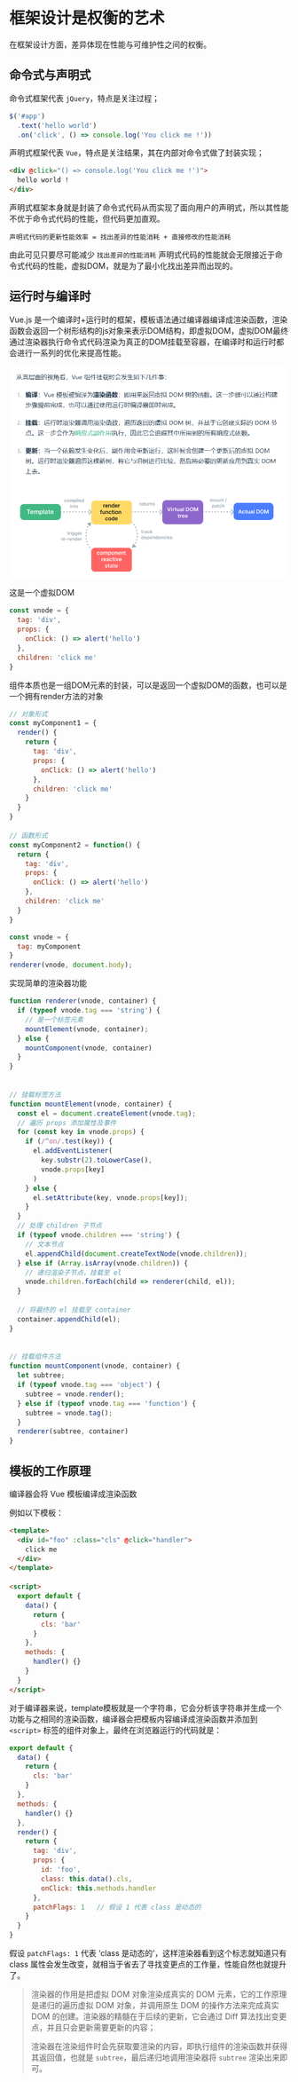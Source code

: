 # 框架设计是权衡的艺术
在框架设计方面，差异体现在性能与可维护性之间的权衡。
## 命令式与声明式
命令式框架代表 `jQuery`，特点是关注过程；
```js
$('#app')
  .text('hello world')
  .on('click', () => console.log('You click me !'))
```
声明式框架代表 `Vue`，特点是关注结果，其在内部对命令式做了封装实现；
```html
<div @click="() => console.log('You click me !')">
  hello world !
</div>
```

声明式框架本身就是封装了命令式代码从而实现了面向用户的声明式，所以其性能不优于命令式代码的性能，但代码更加直观。

`声明式代码的更新性能效率 = 找出差异的性能消耗 + 直接修改的性能消耗`

由此可见只要尽可能减少 `找出差异的性能消耗` 声明式代码的性能就会无限接近于命令式代码的性能，虚拟DOM，就是为了最小化找出差异而出现的。

## 运行时与编译时
Vue.js 是一个编译时+运行时的框架，模板语法通过编译器编译成渲染函数，渲染函数会返回一个树形结构的js对象来表示DOM结构，即虚拟DOM，虚拟DOM最终通过渲染器执行命令式代码渲染为真正的DOM挂载至容器，在编译时和运行时都会进行一系列的优化来提高性能。

![](../Vue.js设计与实现/imgs/1.png)

这是一个虚拟DOM
```js
const vnode = {
  tag: 'div',
  props: {
    onClick: () => alert('hello')
  },
  children: 'click me'
}
```
组件本质也是一组DOM元素的封装，可以是返回一个虚拟DOM的函数，也可以是一个拥有render方法的对象
```js
// 对象形式
const myComponent1 = {
  render() {
    return {
      tag: 'div',
      props: {
        onClick: () => alert('hello')
      },
      children: 'click me'
    }
  }
}

// 函数形式
const myComponent2 = function() {
  return {
    tag: 'div',
    props: {
      onClick: () => alert('hello')
    },
    children: 'click me'
  }
}
```
```js
const vnode = {
  tag: myComponent
}
renderer(vnode, document.body);
```

实现简单的渲染器功能
```js
function renderer(vnode, container) {
  if (typeof vnode.tag === 'string') {
    // 是一个标签元素
    mountElement(vnode, container);
  } else {
    mountComponent(vnode, container)
  }
}


// 挂载标签方法
function mountElement(vnode, container) {
  const el = document.createElement(vnode.tag);
  // 遍历 props 添加属性及事件
  for (const key in vnode.props) {
    if (/^on/.test(key)) {
      el.addEventListener(
        key.substr(2).toLowerCase(),
        vnode.props[key]
      )
    } else {
      el.setAttribute(key, vnode.props[key]);
    }
  }
  // 处理 children 子节点
  if (typeof vnode.children === 'string') {
    // 文本节点
    el.appendChild(document.createTextNode(vnode.children));
  } else if (Array.isArray(vnode.children)) {
    // 递归渲染子节点，挂载至 el
    vnode.children.forEach(child => renderer(child, el));
  }

  // 将最终的 el 挂载至 container
  container.appendChild(el);
}


// 挂载组件方法
function mountComponent(vnode, container) {
  let subtree;
  if (typeof vnode.tag === 'object') {
    subtree = vnode.render();
  } else if (typeof vnode.tag === 'function') {
    subtree = vnode.tag();
  }
  renderer(subtree, container)
}
```

## 模板的工作原理
编译器会将 Vue 模板编译成渲染函数

例如以下模板：
```html
<template>
  <div id="foo" :class="cls" @click="handler">
    click me
  </div>
</template>

<script>
  export default {
    data() {
      return {
        cls: 'bar'
      }
    },
    methods: {
      handler() {}
    }
  }
</script>
```
对于编译器来说，template模板就是一个字符串，它会分析该字符串并生成一个功能与之相同的渲染函数，编译器会把模板内容编译成渲染函数并添加到 `<script>` 标签的组件对象上，最终在浏览器运行的代码就是：
```js
export default {
  data() {
    return {
      cls: 'bar'
    }
  },
  methods: {
    handler() {}
  },
  render() {
    return {
      tag: 'div',
      props: {
        id: 'foo',
        class: this.data().cls,
        onClick: this.methods.handler
      },
      patchFlags: 1   // 假设 1 代表 class 是动态的
    }
  }
}
```
假设 `patchFlags: 1` 代表 ‘class 是动态的’，这样渲染器看到这个标志就知道只有 class 属性会发生改变，就相当于省去了寻找变更点的工作量，性能自然也就提升了。

> 渲染器的作用是把虚拟 DOM 对象渲染成真实的 DOM 元素，它的工作原理是递归的遍历虚拟 DOM 对象，并调用原生 DOM 的操作方法来完成真实 DOM 的创建。渲染器的精髓在于后续的更新，它会通过 Diff 算法找出变更点，并且只会更新需要更新的内容；
> 
> 渲染器在渲染组件时会先获取要渲染的内容，即执行组件的渲染函数并获得其返回值，也就是 `subtree`，最后递归地调用渲染器将 `subtree` 渲染出来即可。